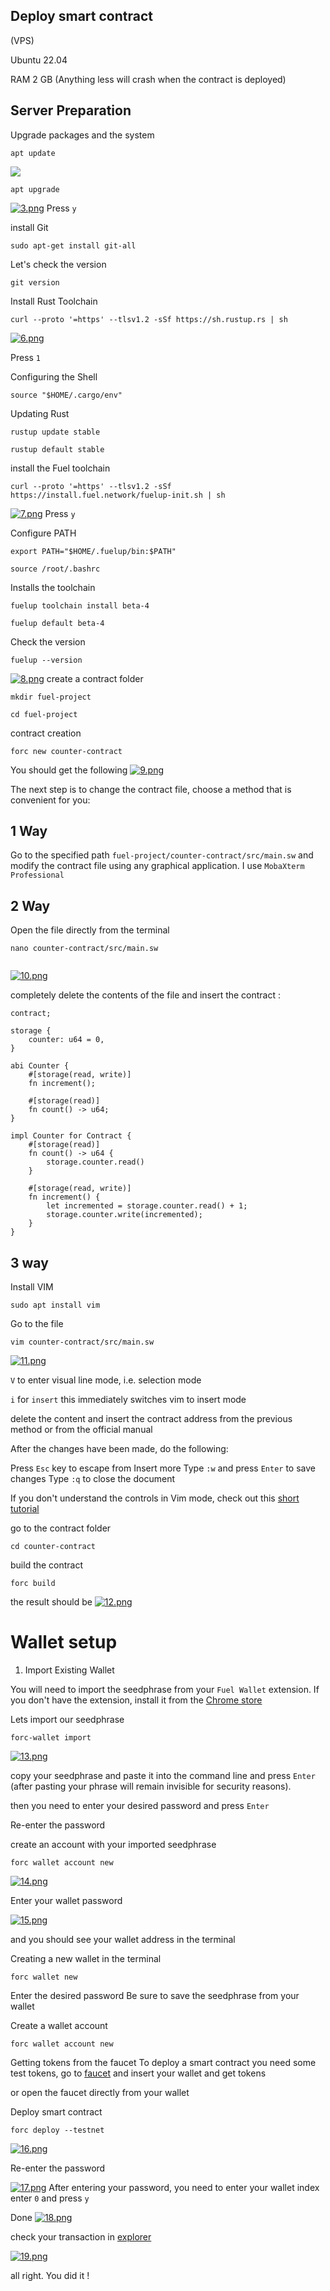 ## Deploy smart contract 

(VPS) 

Ubuntu 22.04
  
RAM 2 GB (Anything less will crash when the contract is deployed)


## Server Preparation

Upgrade packages and the system

  
  ```
  apt update 
  ```

![](https://i.imgur.com/FCnCxfi.png)
    
  
  ``` 
  apt upgrade
  ```

[![3.png](https://i.postimg.cc/mg7hmJQp/3.png)](https://postimg.cc/mP2bDdp7)
Press `y `

install Git
  
  ```
sudo apt-get install git-all
  ```

Let's check the version 

   ```
 git version
  ```


Install Rust Toolchain

  ```
curl --proto '=https' --tlsv1.2 -sSf https://sh.rustup.rs | sh
```
[![6.png](https://i.postimg.cc/P56fVHC4/6.png)](https://postimg.cc/5XCMjZqY)

Press `1 `

Configuring the Shell

```
source "$HOME/.cargo/env"
 ```

Updating Rust

  ```
rustup update stable
  ```

  ```
rustup default stable
  ```

install the Fuel toolchain

```
curl --proto '=https' --tlsv1.2 -sSf https://install.fuel.network/fuelup-init.sh | sh
```
[![7.png](https://i.postimg.cc/gc5vQ9ZG/7.png)](https://postimg.cc/PNWpvRy7)
Press `y `

Configure PATH

```
export PATH="$HOME/.fuelup/bin:$PATH"
```

```
source /root/.bashrc
```

Installs the toolchain

```
fuelup toolchain install beta-4
```

```
fuelup default beta-4
```

Check the version

```
fuelup --version
```
[![8.png](https://i.postimg.cc/s23zzDLS/8.png)](https://postimg.cc/v42kLMbH)
create a contract folder

```
mkdir fuel-project
```

```
cd fuel-project
```

contract creation

```
forc new counter-contract
```
You should get the following
[![9.png](https://i.postimg.cc/nhhzK2HN/9.png)](https://postimg.cc/pp3RRD5B)

The next step is to change the contract file, choose a method that is convenient for you:

## 1 Way

Go to the specified path `fuel-project/counter-contract/src/main.sw` and modify the contract file using any graphical application. I use `MobaXterm Professional`

## 2 Way
Open the file directly from the terminal

```
nano counter-contract/src/main.sw
 
```
[![10.png](https://i.postimg.cc/fb00XCCD/10.png)](https://postimg.cc/v1bBwWCN)

completely delete the contents of the file and 
insert the contract :

```
contract;
 
storage {
    counter: u64 = 0,
}
 
abi Counter {
    #[storage(read, write)]
    fn increment();
 
    #[storage(read)]
    fn count() -> u64;
}
 
impl Counter for Contract {
    #[storage(read)]
    fn count() -> u64 {
        storage.counter.read()
    }
 
    #[storage(read, write)]
    fn increment() {
        let incremented = storage.counter.read() + 1;
        storage.counter.write(incremented);
    }
}
```

## 3 way
Install VIM 

```
sudo apt install vim
```

Go to the file
```
vim counter-contract/src/main.sw
```
[![11.png](https://i.postimg.cc/C1gHx9gW/11.png)](https://postimg.cc/d75TWHDB)

`V` to enter visual line mode, i.e. selection mode

`i` for `insert` this immediately switches vim to insert mode

delete the content and insert the contract address from the previous method or from the official manual

After the changes have been made, do the following:

Press `Esc` key to escape from Insert more
Type `:w` and press `Enter` to save changes
Type `:q` to close the document

If you don't understand the controls in Vim mode, check out this [short tutorial](https://www.freecodecamp.org/news/vim-editor-modes-explained/)

go to the contract folder
```
cd counter-contract
```

build the contract

```
forc build
```
the result should be
[![12.png](https://i.postimg.cc/9f0QQ8x4/12.png)](https://postimg.cc/jWVb8XYK)

# Wallet setup

1) Import Existing Wallet 

You will need to import the seedphrase from your `Fuel Wallet` extension.  If you don't have the extension, install it from the [Chrome store](https://chromewebstore.google.com/detail/fuel-wallet/dldjpboieedgcmpkchcjcbijingjcgok?hl=ru&utm_source=ext_sidebar) 

Lets import our seedphrase

```
forc-wallet import
```
[![13.png](https://i.postimg.cc/GtPn84Hb/13.png)](https://postimg.cc/H8LhFswN)

copy your seedphrase and paste it into the command line and press `Enter` (after pasting your phrase will remain invisible for security reasons).

then you need to enter your desired password and press `Enter`

Re-enter the password

create an account with your imported seedphrase

```
forc wallet account new
```
[![14.png](https://i.postimg.cc/3Nz0Rb4s/14.png)](https://postimg.cc/K3r8pf5f)

Enter your wallet password 

[![15.png](https://i.postimg.cc/nzgqjLNS/15.png)](https://postimg.cc/mz3PKTL7)

and you should see your wallet address in the terminal

Creating a new wallet in the terminal

```
forc wallet new
```

Enter the desired password 
Be sure to save the seedphrase from your wallet

Create a wallet account

```
forc wallet account new
```

Getting tokens from the faucet
To deploy a smart contract you need some test tokens, go to [faucet](https://faucet-beta-4.fuel.network/?address=fuel13hj0rj3r7443ka9dcv7g9mt89v7pdell2my60kdantx6jqq57yuqqsax06) and insert your wallet and get tokens

or open the faucet directly from your wallet

Deploy smart contract

```
forc deploy --testnet
```
[![16.png](https://i.postimg.cc/V6J4JpZg/16.png)](https://postimg.cc/sQR586rG)

Re-enter the password

[![17.png](https://i.postimg.cc/K8mNPRsR/17.png)](https://postimg.cc/pp1zxXvH)
After entering your password, you need to enter your wallet index 
enter `0` and press `y`

Done
[![18.png](https://i.postimg.cc/nhwDXr88/18.png)](https://postimg.cc/pmzT72Xk)

check your transaction in [explorer](https://fuellabs.github.io/block-explorer-v2/beta-4/)

[![19.png](https://i.postimg.cc/05fr6jmt/19.png)](https://postimg.cc/WtdsC25r)

all right. You did it !

